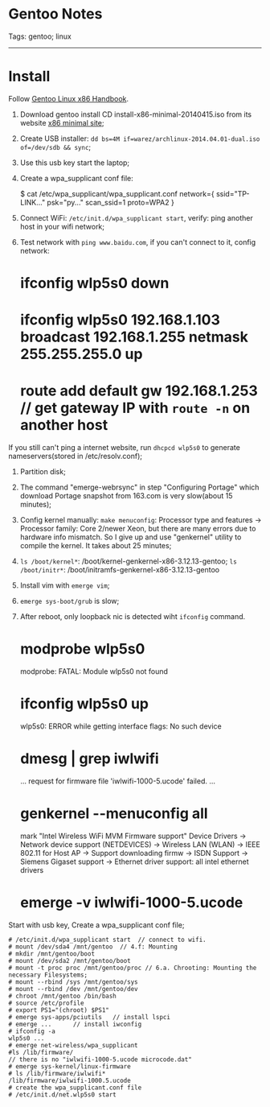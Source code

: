 # Gentoo Notes
Tags: gentoo; linux

------

# Install

Follow [Gentoo Linux x86 Handbook](http://www.gentoo.org/doc/en/handbook/handbook-x86.xml).

1. Download gentoo install CD install-x86-minimal-20140415.iso from its website [x86 minimal site](http://distfiles.gentoo.org/releases/x86/autobuilds/current-install-x86-minimal/);

1. Create USB installer: `dd bs=4M if=warez/archlinux-2014.04.01-dual.iso of=/dev/sdb && sync`;

1. Use this usb key start the laptop;

1. Create a wpa_supplicant conf file:

    $ cat /etc/wpa_supplicant/wpa_supplicant.conf
    network={
        ssid="TP-LINK..."
        psk="py..."
        scan_ssid=1
        proto=WPA2
    }

1. Connect WiFi: `/etc/init.d/wpa_supplicant start`, verify: ping another host in your wifi network;

1. Test network with `ping www.baidu.com`, if you can't connect to it, config network:

    # ifconfig wlp5s0 down
    # ifconfig wlp5s0 192.168.1.103 broadcast 192.168.1.255 netmask 255.255.255.0 up
    # route add default gw 192.168.1.253   // get gateway IP with `route -n` on another host

If you still can't ping a internet website, run `dhcpcd wlp5s0` to generate nameservers(stored in /etc/resolv.conf);

1. Partition disk;

1. The command "emerge-webrsync" in step "Configuring Portage" which download Portage snapshot from 163.com is very slow(about 15 minutes);

1. Config kernel manually: `make menuconfig`: Processor type and features -> Processor family: Core 2/newer Xeon, but there are many errors due to hardware info mismatch. So I give up and use "genkernel" utility to compile the kernel. It takes about 25 minutes;

1. `ls /boot/kernel*`: /boot/kernel-genkernel-x86-3.12.13-gentoo; `ls /boot/initr*`: /boot/initramfs-genkernel-x86-3.12.13-gentoo

1. Install vim with `emerge vim`;

1. `emerge sys-boot/grub` is slow;

1. After reboot, only loopback nic is detected wiht `ifconfig` command.

    # modprobe wlp5s0
    modprobe: FATAL: Module wlp5s0 not found
    # ifconfig wlp5s0 up
    wlp5s0: ERROR while getting interface flags: No such device
    # dmesg | grep iwlwifi
    ... request for firmware file 'iwlwifi-1000-5.ucode' failed.
    ...

    # genkernel --menuconfig all
    mark "Intel Wireless WiFi MVM Firmware support"
    Device Drivers -> Network device support (NETDEVICES) -> Wireless LAN (WLAN) -> IEEE 802.11 for Host AP -> Support downloading firmw
                                                          -> ISDN Support -> Siemens Gigaset support
                                                          -> Ethernet driver support: all intel ethernet drivers
    # emerge -v iwlwifi-1000-5.ucode

Start with usb key, Create a wpa_supplicant conf file;

    # /etc/init.d/wpa_supplicant start  // connect to wifi.
    # mount /dev/sda4 /mnt/gentoo  // 4.f: Mounting
    # mkdir /mnt/gentoo/boot
    # mount /dev/sda2 /mnt/gentoo/boot
    # mount -t proc proc /mnt/gentoo/proc // 6.a. Chrooting: Mounting the necessary Filesystems;
    # mount --rbind /sys /mnt/gentoo/sys
    # mount --rbind /dev /mnt/gentoo/dev
    # chroot /mnt/gentoo /bin/bash 
    # source /etc/profile
    # export PS1="(chroot) $PS1"
    # emerge sys-apps/pciutils   // install lspci
    # emerge ...      // install iwconfig
    # ifconfig -a
    wlp5s0 ...
    # emerge net-wireless/wpa_supplicant
    #ls /lib/firmware/
    // there is no "iwlwifi-1000-5.ucode microcode.dat"
    # emerge sys-kernel/linux-firmware
    # ls /lib/firmware/iwlwifi*
    /lib/firmware/iwlwifi-1000.5.ucode
    # create the wpa_supplicant.conf file
    # /etc/init.d/net.wlp5s0 start
